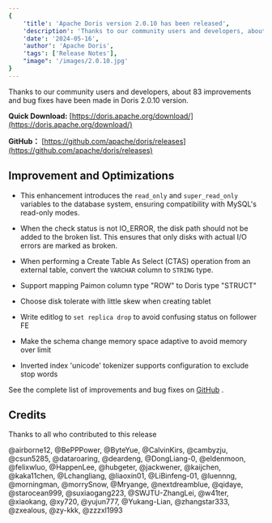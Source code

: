 ```yaml
---
{
    'title': 'Apache Doris version 2.0.10 has been released',
    'description': 'Thanks to our community users and developers, about 83 improvements and bug fixes have been made in Doris 2.0.10 version.',
    'date': '2024-05-16',
    'author': 'Apache Doris',
    'tags': ['Release Notes'],
    "image": '/images/2.0.10.jpg'
}
---
```


<!--
Licensed to the Apache Software Foundation (ASF) under one
or more contributor license agreements.  See the NOTICE file
distributed with this work for additional information
regarding copyright ownership.  The ASF licenses this file
to you under the Apache License, Version 2.0 (the
"License"); you may not use this file except in compliance
with the License.  You may obtain a copy of the License at
  http://www.apache.org/licenses/LICENSE-2.0
Unless required by applicable law or agreed to in writing,
software distributed under the License is distributed on an
"AS IS" BASIS, WITHOUT WARRANTIES OR CONDITIONS OF ANY
KIND, either express or implied.  See the License for the
specific language governing permissions and limitations
under the License.
-->


Thanks to our community users and developers, about 83 improvements and bug fixes have been made in Doris 2.0.10 version.

**Quick Download:** [https://doris.apache.org/download/](https://doris.apache.org/download/)

**GitHub：** [https://github.com/apache/doris/releases](https://github.com/apache/doris/releases)


## Improvement and Optimizations

- This enhancement introduces the `read_only` and `super_read_only` variables to the database system, ensuring compatibility with MySQL's read-only modes.

- When the check status is not IO_ERROR, the disk path should not be added to the broken list. This ensures that only disks with actual I/O errors are marked as broken.

- When performing a Create Table As Select (CTAS) operation from an external table, convert the `VARCHAR` column to `STRING` type.

- Support mapping Paimon column type "ROW" to Doris type "STRUCT"

- Choose disk tolerate with little skew when creating tablet

- Write editlog to `set replica drop` to avoid confusing status on follower FE

- Make the schema change memory space adaptive to avoid memory over limit

- Inverted index 'unicode' tokenizer supports configuration to exclude stop words

See the complete list of improvements and bug fixes on [GitHub](https://github.com/apache/doris/compare/2.0.9...2.0.10) .


## Credits

Thanks to all who contributed to this release

@airborne12, @BePPPower, @ByteYue, @CalvinKirs, @cambyzju, @csun5285, @dataroaring, @deardeng, @DongLiang-0, @eldenmoon, @felixwluo, @HappenLee, @hubgeter, @jackwener, @kaijchen, @kaka11chen, @Lchangliang, @liaoxin01, @LiBinfeng-01, @luennng, @morningman, @morrySnow, @Mryange, @nextdreamblue, @qidaye, @starocean999, @suxiaogang223, @SWJTU-ZhangLei, @w41ter, @xiaokang, @xy720, @yujun777, @Yukang-Lian, @zhangstar333, @zxealous, @zy-kkk, @zzzxl1993